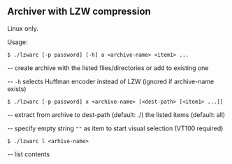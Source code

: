 ## Archiver with LZW compression

Linux only.

Usage:

`$ ./lzwarc [-p password] [-h] a <archive-name> <item1> ...`

-- create archive with the listed files/directories or add to existing one

-- `-h` selects Huffman encoder instead of LZW (ignored if archive-name exists)

`$ ./lzwarc [-p password] x <archive-name> [<dest-path> [<item1> ...]]`

-- extract from archive to dest-path (default: ./) the listed items (default: all)

-- specify empty string `""` as item to start visual selection (VT100 required)

`$ ./lzwarc l <arhive-name>`

-- list contents
